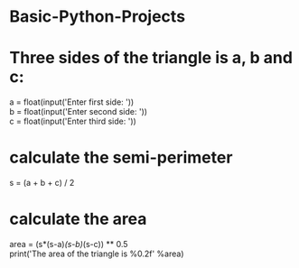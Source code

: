 # Basic-Python-Projects
# Three sides of the triangle is a, b and c:  
a = float(input('Enter first side: '))  
b = float(input('Enter second side: '))  
c = float(input('Enter third side: '))  
  
# calculate the semi-perimeter  
s = (a + b + c) / 2  
  
# calculate the area  
area = (s*(s-a)*(s-b)*(s-c)) ** 0.5  
print('The area of the triangle is %0.2f' %area)  
